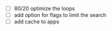 - [ ] 80/20 optimize the loops
- [ ] add option for flags to limit the search
- [ ] add cache to apps

